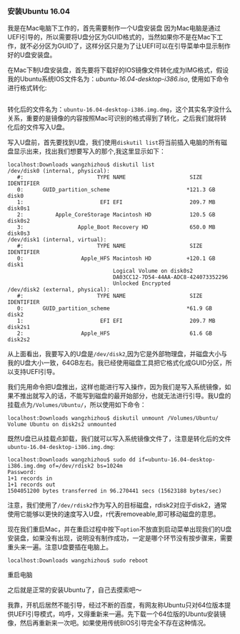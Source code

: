 ### 安装Ubuntu 16.04

我是在Mac电脑下工作的，首先需要制作一个U盘安装盘
因为Mac电脑是通过UEFI引导的，所以需要将U盘分区为GUID格式的，当然如果你不是在Mac下工作，就不必分区为GUID了，这样分区只是为了让UEFI可以在引导菜单中显示制作好的U盘安装盘。

在Mac下制U盘安装盘，首先要将下载好的IOS镜像文件转化成为IMG格式，假设我的Ubuntu系统IOS文件名为：*ubuntu-16.04-desktop-i386.iso*, 使用如下命令进行格式转化:

```localhost:Downloads wangzhizhou$  hdiutil convert -format UDRW -o ubuntu-16.04-desktop-i386.img ubuntu-16.04-desktop-i386.iso
```

转化后的文件名为：`ubuntu-16.04-desktop-i386.img.dmg`，这个其实名字没什么关系，重要的是镜像的内容按照Mac可识别的格式得到了转化，之后我们就将转化后的文件写入U盘。

写入U盘前，首先要找到U盘，我们使用`diskutil list`将当前插入电脑的所有磁盘显示出来，找出我们想要写入的那个,我这里显示如下：

```
localhost:Downloads wangzhizhou$ diskutil list
/dev/disk0 (internal, physical):
   #:                       TYPE NAME                    SIZE       IDENTIFIER
   0:      GUID_partition_scheme                        *121.3 GB   disk0
   1:                        EFI EFI                     209.7 MB   disk0s1
   2:          Apple_CoreStorage Macintosh HD            120.5 GB   disk0s2
   3:                 Apple_Boot Recovery HD             650.0 MB   disk0s3
/dev/disk1 (internal, virtual):
   #:                       TYPE NAME                    SIZE       IDENTIFIER
   0:                  Apple_HFS Macintosh HD           +120.1 GB   disk1
                                 Logical Volume on disk0s2
                                 DA03CC12-7D54-44AA-ADC8-424073352296
                                 Unlocked Encrypted
/dev/disk2 (external, physical):
   #:                       TYPE NAME                    SIZE       IDENTIFIER
   0:      GUID_partition_scheme                        *61.9 GB    disk2
   1:                        EFI EFI                     209.7 MB   disk2s1
   2:                  Apple_HFS                         61.6 GB    disk2s2
```

从上面看出，我要写入的U盘是`/dev/disk2`,因为它是外部物理盘，并磁盘大小与我的U盘大小一致，64GB左右。我已经使用磁盘工具把它格式化成GUID分区，所以支持UEFI引导。

我们先用命令把U盘推出，这样也能进行写入操作，因为我们是写入系统镜像，如果不推出就写入的话，不能写到磁盘的最开始部分，也就无法进行引导。我U盘的挂载点为`/Volumes/Ubuntu/`，所以使用如下命令：

```
localhost:Downloads wangzhizhou$ diskutil unmount /Volumes/Ubuntu/
Volume Ubuntu on disk2s2 unmounted
```

既然U盘已从挂载点卸载，我们就可以写入系统镜像文件了，注意是转化后的文件`ubuntu-16.04-desktop-i386.img.dmg`:

```
localhost:Downloads wangzhizhou$ sudo dd if=ubuntu-16.04-desktop-i386.img.dmg of=/dev/rdisk2 bs=1024m
Password:
1+1 records in
1+1 records out
1504051200 bytes transferred in 96.270441 secs (15623188 bytes/sec)
```

注意，我们使用了`/dev/rdisk2`作为写入的目标磁盘，rdisk2对应于disk2，通常使用它能够以更快的速度写入U盘，r代表removeable,即可移动磁盘的意思。

现在我们重启Mac，并在重启过程中按下`option`不放直到启动菜单出现我们的U盘安装盘，如果没有出现，说明没有制作成功，一定是哪个环节没有按步骤来，需要重头来一遍。注意U盘要插在电脑上。

```
localhost:Downloads wangzhizhou$ sudo reboot
```

重启电脑

之后就是正常的安装Ubuntu了，自己去摸索吧～

我靠，开机后居然不能引导，经过不断的百度，有网友称Ubuntu只对64位版本提供UEFI引导模式，呜呼，又得重新来一遍。先下载一个64位版的Ubuntu安装镜像，然后再重新来一次吧。如果使用传统BIOS引导完全不存在这种情况。





	